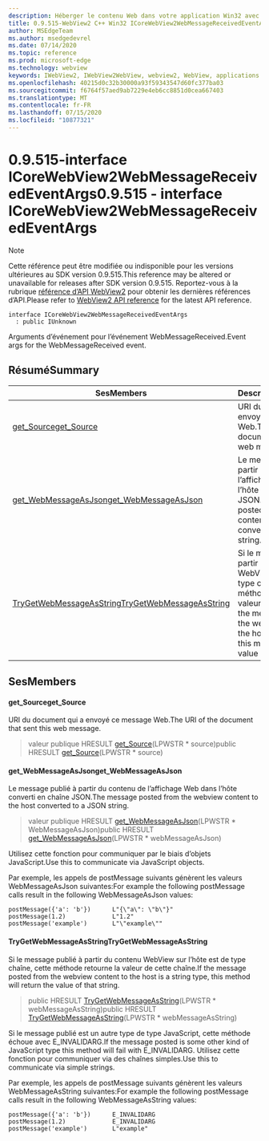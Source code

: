 ```yaml
---
description: Héberger le contenu Web dans votre application Win32 avec le contrôle Microsoft Edge WebView2
title: 0.9.515-WebView2 C++ Win32 ICoreWebView2WebMessageReceivedEventArgs
author: MSEdgeTeam
ms.author: msedgedevrel
ms.date: 07/14/2020
ms.topic: reference
ms.prod: microsoft-edge
ms.technology: webview
keywords: IWebView2, IWebView2WebView, webview2, WebView, applications Win32, Win32, Edge, ICoreWebView2, ICoreWebView2Controller, contrôle de navigateur, html Edge
ms.openlocfilehash: 40215d0c32b30000a93f59343547d60fc377ba03
ms.sourcegitcommit: f6764f57aed9ab7229e4eb6cc8851d0cea667403
ms.translationtype: MT
ms.contentlocale: fr-FR
ms.lasthandoff: 07/15/2020
ms.locfileid: "10877321"
---
```

# <span data-ttu-id="df641-104">0.9.515-interface ICoreWebView2WebMessageReceivedEventArgs</span><span class="sxs-lookup"><span data-stu-id="df641-104">0.9.515 - interface ICoreWebView2WebMessageReceivedEventArgs</span></span> 

> [!NOTE]
> <span data-ttu-id="df641-105">Cette référence peut être modifiée ou indisponible pour les versions ultérieures au SDK version 0.9.515.</span><span class="sxs-lookup"><span data-stu-id="df641-105">This reference may be altered or unavailable for releases after SDK version 0.9.515.</span></span> <span data-ttu-id="df641-106">Reportez-vous à la rubrique [référence d’API WebView2](../../../webview2-api-reference.md) pour obtenir les dernières références d’API.</span><span class="sxs-lookup"><span data-stu-id="df641-106">Please refer to [WebView2 API reference](../../../webview2-api-reference.md) for the latest API reference.</span></span>

```
interface ICoreWebView2WebMessageReceivedEventArgs
  : public IUnknown
```

<span data-ttu-id="df641-107">Arguments d’événement pour l’événement WebMessageReceived.</span><span class="sxs-lookup"><span data-stu-id="df641-107">Event args for the WebMessageReceived event.</span></span>

## <span data-ttu-id="df641-108">Résumé</span><span class="sxs-lookup"><span data-stu-id="df641-108">Summary</span></span>

 <span data-ttu-id="df641-109">Ses</span><span class="sxs-lookup"><span data-stu-id="df641-109">Members</span></span>                        | <span data-ttu-id="df641-110">Descriptions</span><span class="sxs-lookup"><span data-stu-id="df641-110">Descriptions</span></span>
--------------------------------|---------------------------------------------
[<span data-ttu-id="df641-111">get_Source</span><span class="sxs-lookup"><span data-stu-id="df641-111">get_Source</span></span>](#get_source) | <span data-ttu-id="df641-112">URI du document qui a envoyé ce message Web.</span><span class="sxs-lookup"><span data-stu-id="df641-112">The URI of the document that sent this web message.</span></span>
[<span data-ttu-id="df641-113">get_WebMessageAsJson</span><span class="sxs-lookup"><span data-stu-id="df641-113">get_WebMessageAsJson</span></span>](#get_webmessageasjson) | <span data-ttu-id="df641-114">Le message publié à partir du contenu de l’affichage Web dans l’hôte converti en chaîne JSON.</span><span class="sxs-lookup"><span data-stu-id="df641-114">The message posted from the webview content to the host converted to a JSON string.</span></span>
[<span data-ttu-id="df641-115">TryGetWebMessageAsString</span><span class="sxs-lookup"><span data-stu-id="df641-115">TryGetWebMessageAsString</span></span>](#trygetwebmessageasstring) | <span data-ttu-id="df641-116">Si le message publié à partir du contenu WebView sur l’hôte est de type chaîne, cette méthode retourne la valeur de cette chaîne.</span><span class="sxs-lookup"><span data-stu-id="df641-116">If the message posted from the webview content to the host is a string type, this method will return the value of that string.</span></span>

## <span data-ttu-id="df641-117">Ses</span><span class="sxs-lookup"><span data-stu-id="df641-117">Members</span></span>

#### <span data-ttu-id="df641-118">get_Source</span><span class="sxs-lookup"><span data-stu-id="df641-118">get_Source</span></span> 

<span data-ttu-id="df641-119">URI du document qui a envoyé ce message Web.</span><span class="sxs-lookup"><span data-stu-id="df641-119">The URI of the document that sent this web message.</span></span>

> <span data-ttu-id="df641-120">valeur publique HRESULT [get_Source](#get_source)(LPWSTR \* source)</span><span class="sxs-lookup"><span data-stu-id="df641-120">public HRESULT [get_Source](#get_source)(LPWSTR \* source)</span></span>

#### <span data-ttu-id="df641-121">get_WebMessageAsJson</span><span class="sxs-lookup"><span data-stu-id="df641-121">get_WebMessageAsJson</span></span> 

<span data-ttu-id="df641-122">Le message publié à partir du contenu de l’affichage Web dans l’hôte converti en chaîne JSON.</span><span class="sxs-lookup"><span data-stu-id="df641-122">The message posted from the webview content to the host converted to a JSON string.</span></span>

> <span data-ttu-id="df641-123">valeur publique HRESULT [get_WebMessageAsJson](#get_webmessageasjson)(LPWSTR \* WebMessageAsJson)</span><span class="sxs-lookup"><span data-stu-id="df641-123">public HRESULT [get_WebMessageAsJson](#get_webmessageasjson)(LPWSTR \* webMessageAsJson)</span></span>

<span data-ttu-id="df641-124">Utilisez cette fonction pour communiquer par le biais d’objets JavaScript.</span><span class="sxs-lookup"><span data-stu-id="df641-124">Use this to communicate via JavaScript objects.</span></span>

<span data-ttu-id="df641-125">Par exemple, les appels de postMessage suivants génèrent les valeurs WebMessageAsJson suivantes:</span><span class="sxs-lookup"><span data-stu-id="df641-125">For example the following postMessage calls result in the following WebMessageAsJson values:</span></span>

```
postMessage({'a': 'b'})      L"{\"a\": \"b\"}"
postMessage(1.2)             L"1.2"
postMessage('example')       L"\"example\""
```

#### <span data-ttu-id="df641-126">TryGetWebMessageAsString</span><span class="sxs-lookup"><span data-stu-id="df641-126">TryGetWebMessageAsString</span></span> 

<span data-ttu-id="df641-127">Si le message publié à partir du contenu WebView sur l’hôte est de type chaîne, cette méthode retourne la valeur de cette chaîne.</span><span class="sxs-lookup"><span data-stu-id="df641-127">If the message posted from the webview content to the host is a string type, this method will return the value of that string.</span></span>

> <span data-ttu-id="df641-128">public HRESULT [TryGetWebMessageAsString](#trygetwebmessageasstring)(LPWSTR \* webMessageAsString)</span><span class="sxs-lookup"><span data-stu-id="df641-128">public HRESULT [TryGetWebMessageAsString](#trygetwebmessageasstring)(LPWSTR \* webMessageAsString)</span></span>

<span data-ttu-id="df641-129">Si le message publié est un autre type de type JavaScript, cette méthode échoue avec E_INVALIDARG.</span><span class="sxs-lookup"><span data-stu-id="df641-129">If the message posted is some other kind of JavaScript type this method will fail with E_INVALIDARG.</span></span> <span data-ttu-id="df641-130">Utilisez cette fonction pour communiquer via des chaînes simples.</span><span class="sxs-lookup"><span data-stu-id="df641-130">Use this to communicate via simple strings.</span></span>

<span data-ttu-id="df641-131">Par exemple, les appels de postMessage suivants génèrent les valeurs WebMessageAsString suivantes:</span><span class="sxs-lookup"><span data-stu-id="df641-131">For example the following postMessage calls result in the following WebMessageAsString values:</span></span>

```
postMessage({'a': 'b'})      E_INVALIDARG
postMessage(1.2)             E_INVALIDARG
postMessage('example')       L"example"
```

